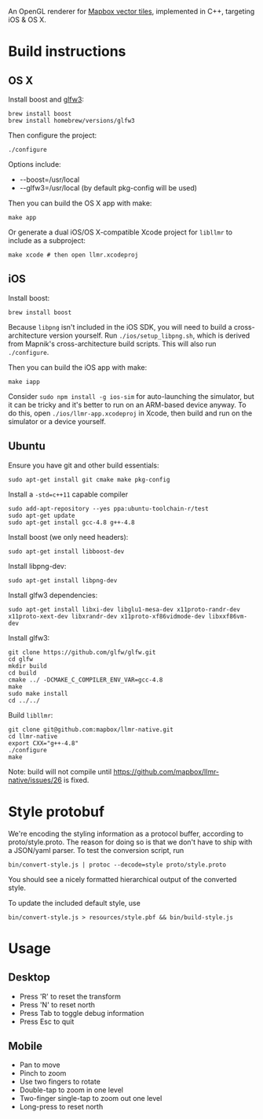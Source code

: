 An OpenGL renderer for [Mapbox vector tiles](https://www.mapbox.com/blog/vector-tiles),
implemented in C++, targeting iOS & OS X.

# Build instructions

## OS X

Install boost and [glfw3](http://www.glfw.org/docs/latest/):

```
brew install boost
brew install homebrew/versions/glfw3
```

Then configure the project:

    ./configure

Options include:

 - --boost=/usr/local
 - --glfw3=/usr/local (by default pkg-config will be used)

Then you can build the OS X app with make:

    make app

Or generate a dual iOS/OS X-compatible Xcode project for `libllmr` to include as a subproject:

    make xcode # then open llmr.xcodeproj

## iOS

Install boost: 

    brew install boost

Because `libpng` isn't included in the iOS SDK, you will need to build a cross-architecture version yourself. Run `./ios/setup_libpng.sh`, which is derived from Mapnik's cross-architecture build scripts. This will also run `./configure`. 

Then you can build the iOS app with make: 

    make iapp

Consider `sudo npm install -g ios-sim` for auto-launching the simulator, but it can be tricky and it's better to run on an ARM-based device anyway. To do this, open `./ios/llmr-app.xcodeproj` in Xcode, then build and run on the simulator or a device yourself. 

## Ubuntu

Ensure you have git and other build essentials:

    sudo apt-get install git cmake make pkg-config

Install a `-std=c++11` capable compiler

    sudo add-apt-repository --yes ppa:ubuntu-toolchain-r/test
    sudo apt-get update
    sudo apt-get install gcc-4.8 g++-4.8

Install boost (we only need headers):

    sudo apt-get install libboost-dev

Install libpng-dev:

    sudo apt-get install libpng-dev

Install glfw3 dependencies:

    sudo apt-get install libxi-dev libglu1-mesa-dev x11proto-randr-dev x11proto-xext-dev libxrandr-dev x11proto-xf86vidmode-dev libxxf86vm-dev

Install glfw3:

    git clone https://github.com/glfw/glfw.git
    cd glfw
    mkdir build
    cd build
    cmake ../ -DCMAKE_C_COMPILER_ENV_VAR=gcc-4.8
    make
    sudo make install
    cd ../../

Build `libllmr`:

    git clone git@github.com:mapbox/llmr-native.git
    cd llmr-native
    export CXX="g++-4.8"
    ./configure
    make

Note: build will not compile until https://github.com/mapbox/llmr-native/issues/26 is fixed.

# Style protobuf

We're encoding the styling information as a protocol buffer, according to
proto/style.proto. The reason for doing so is that we don't have to ship with a
JSON/yaml parser. To test the conversion script, run

```
bin/convert-style.js | protoc --decode=style proto/style.proto
```

You should see a nicely formatted hierarchical output of the converted style.


To update the included default style, use

```
bin/convert-style.js > resources/style.pbf && bin/build-style.js
```


# Usage

## Desktop

- Press 'R' to reset the transform
- Press 'N' to reset north
- Press Tab to toggle debug information
- Press Esc to quit

## Mobile

- Pan to move
- Pinch to zoom
- Use two fingers to rotate
- Double-tap to zoom in one level
- Two-finger single-tap to zoom out one level
- Long-press to reset north